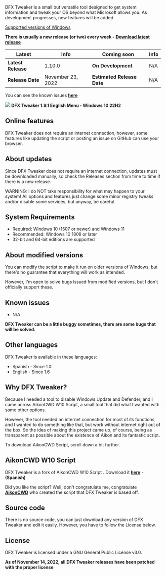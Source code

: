 DFX Tweaker is a small but versatile tool designed to get system information and tweak your OS beyond what Microsoft allows you. As development progresses, new features will be added.

[Supported versions of Windows](https://github.com/ivandfx/DFXTweaker#system-requirements)

**There is usually a new release (or two) every week -** [**Download latest release**](https://github.com/ivandfx/DFXTweaker/releases/download/1.9.1/DFXTweaker1.9.1.vbs)

|Latest|Info|Coming soon|Info|
|---|---|---|---|
|**Latest Release**|1.10.0|**On Development**|N/A|
|**Release Date**|November 23, 2022|**Estimated Release Date**|N/A|

You can see the known issues [**here**](https://github.com/ivandfx/DFXTweaker#known-issues)

![](https://blogger.googleusercontent.com/img/b/R29vZ2xl/AVvXsEitGZkcTXnJ2BCv52u7GhRhGxlkNZ_G65jQ1lRBq-TpAF9oQfzMtcuNkh167aYyHWtnS53ShkOvOtDs_D7P73xg4q4URXAQMhGxXSinl42749-QG3Fx5xfWinSli5pVhPSW_UzLIMYsNfNqc8eC-CgreXV4EpQ0-pTxeR54kjHEwLJg7Ieb11siLHi8ZQ/s979/u54ygrehgieruwhggo.png)
**DFX Tweaker 1.9.1 English Menu - Windows 10 22H2**

## Online features
DFX Tweaker does not require an internet connection, however, some features like updating the script or posting an issue on GitHub can use your browser.

## About updates
Since DFX Tweaker does not require an internet connection, updates must be downloaded manually, so check the Releases section from time to time if there is a new release.

WARNING: I do NOT take responsibility for what may happen to your system! All options and features just change some minor registry tweaks and/or disable some services, but anyway, be careful.

## System Requirements
- Required: Windows 10 (1507 or newer) and Windows 11
- Recommended: Windows 10 1809 or later
- 32-bit and 64-bit editions are supported

## About modified versions
You can modify the script to make it run on older versions of Windows, but there's no guarantee that everything will work as intended.

However, I'm open to solve bugs issued from modified versions, but I don't officially support these.

## Known issues
- N/A

**DFX Tweaker can be a little buggy sometimes, there are some bugs that will be solved.**

## Other languages
DFX Tweaker is available in these languages:
- Spanish - Since 1.0
- English - Since 1.6

## Why DFX Tweaker?
Because I needed a tool to disable Windows Update and Defender, and I came across AikonCWD W10 Script, a small tool that did what I wanted with some other options.

However, the tool needed an internet connection for most of its functions, and I wanted to do something like that, but work without internet right out of the box. So the idea of making this project came up, of course, being as transparent as possible about the existence of Aikon and its fantastic script.

To download AikonCWD Script, scroll down a bit further.

## AikonCWD W10 Script
DFX Tweaker is a fork of AikonCWD W10 Script . Download it [**here**](https://github.com/aikoncwd/win10script) - **(Spanish)**

Did you like the script? Well, don't congratulate me, congratulate [**AikonCWD**](https://github.com/aikoncwd) who created the script that DFX Tweaker is based off.

## Source code
There is no source code, you can just download any version of DFX Tweaker and edit it easily. However, you have to follow the License below.

## License
DFX Tweaker is licensed under a GNU General Public License v3.0.

**As of November 14, 2022, all DFX Tweaker releases have been patched with the proper license**
